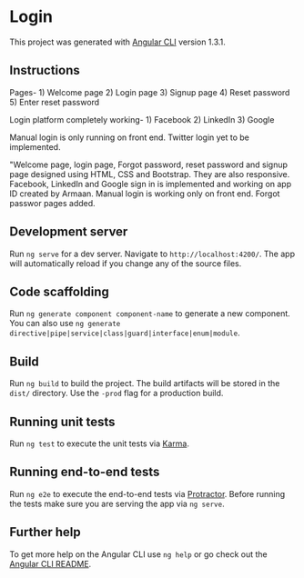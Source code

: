 # Login

This project was generated with [Angular CLI](https://github.com/angular/angular-cli) version 1.3.1.

## Instructions
Pages- 
    1) Welcome page
    2) Login page
    3) Signup page
    4) Reset password
    5) Enter reset password
    
Login platform completely working-
    1) Facebook
    2) LinkedIn
    3) Google
    
Manual login is only running on front end. Twitter login yet to be implemented.

"Welcome page, login page, Forgot password, reset password and signup page designed using HTML, CSS and Bootstrap. They are also responsive. 
Facebook, LinkedIn and Google sign in is implemented and working on app ID created by Armaan. Manual login is working only on front end. Forgot passwor pages added.
    

## Development server

Run `ng serve` for a dev server. Navigate to `http://localhost:4200/`. The app will automatically reload if you change any of the source files.

## Code scaffolding

Run `ng generate component component-name` to generate a new component. You can also use `ng generate directive|pipe|service|class|guard|interface|enum|module`.

## Build

Run `ng build` to build the project. The build artifacts will be stored in the `dist/` directory. Use the `-prod` flag for a production build.

## Running unit tests

Run `ng test` to execute the unit tests via [Karma](https://karma-runner.github.io).

## Running end-to-end tests

Run `ng e2e` to execute the end-to-end tests via [Protractor](http://www.protractortest.org/).
Before running the tests make sure you are serving the app via `ng serve`.

## Further help

To get more help on the Angular CLI use `ng help` or go check out the [Angular CLI README](https://github.com/angular/angular-cli/blob/master/README.md).
